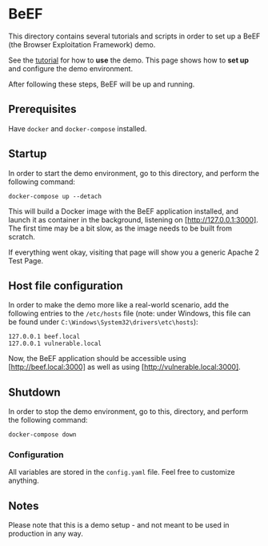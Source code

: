 # BeEF

This directory contains several tutorials and scripts in order to set up a BeEF
(the Browser Exploitation Framework) demo.

See the [tutorial](tutorial.md) for how to **use** the demo. This page shows how
to **set up** and configure the demo environment.

After following these steps, BeEF will be up and running.

## Prerequisites

Have `docker` and `docker-compose` installed.

## Startup

In order to start the demo environment, go to this directory, and perform the
following command:

```console
docker-compose up --detach
```

This will build a Docker image with the BeEF application installed, and launch
it as container in the background, listening on [http://127.0.0.1:3000]. The
first time may be a bit slow, as the image needs to be built from scratch.

If everything went okay, visiting that page will show you a generic Apache 2
Test Page.

## Host file configuration

In order to make the demo more like a real-world scenario, add the following
entries to the `/etc/hosts` file (note: under Windows, this file can be found
under `C:\Windows\System32\drivers\etc\hosts`):

```
127.0.0.1 beef.local
127.0.0.1 vulnerable.local
```

Now, the BeEF application should be accessible using [http://beef.local:3000] as
well as using [http://vulnerable.local:3000].

## Shutdown

In order to stop the demo environment, go to this, directory, and perform the
following command:

```console
docker-compose down
```

### Configuration

All variables are stored in the `config.yaml` file. Feel free to customize anything.

## Notes

Please note that this is a demo setup - and not meant to be used in production in
any way.
